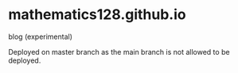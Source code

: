# mathematics128.github.io
blog (experimental)

Deployed on master branch as the main branch is not allowed to be deployed.
